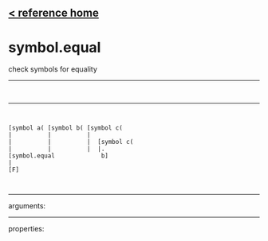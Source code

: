 [< reference home](index.html)
---

# symbol.equal


check symbols for equality

---

<br>


---


```


[symbol a( [symbol b( [symbol c(
|          |          |
|          |          |  [symbol c(
|          |          |  |.
[symbol.equal             b]
|
[F]

            
```

---
arguments:


---
properties:


